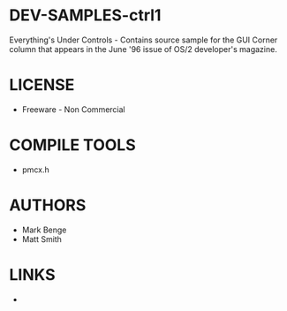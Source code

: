 DEV-SAMPLES-ctrl1
=================

Everything's Under Controls - Contains source sample for the GUI Corner column that appears in the June '96 issue of OS/2 developer's magazine. 

LICENSE
===============
* Freeware - Non Commercial

COMPILE TOOLS
===============
* pmcx.h
 
AUTHORS
===============
*  Mark Benge
* Matt Smith


LINKS
===============
* 
